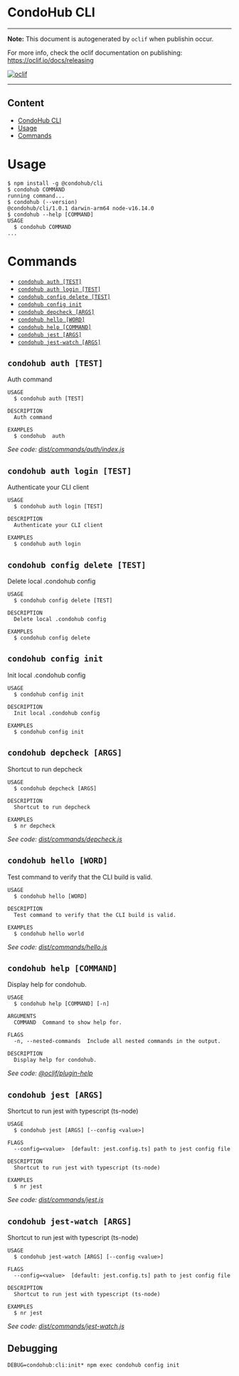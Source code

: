 # CondoHub CLI

---

**Note:** This document is autogenerated by `oclif` when publishin occur.

For more info, check the oclif documentation on publishing:
https://oclif.io/docs/releasing

[![oclif](https://img.shields.io/badge/cli-oclif-brightgreen.svg)](https://oclif.io)

---

## Content

<!-- toc -->
* [CondoHub CLI](#condohub-cli)
* [Usage](#usage)
* [Commands](#commands)
<!-- tocstop -->

# Usage

<!-- usage -->
```sh-session
$ npm install -g @condohub/cli
$ condohub COMMAND
running command...
$ condohub (--version)
@condohub/cli/1.0.1 darwin-arm64 node-v16.14.0
$ condohub --help [COMMAND]
USAGE
  $ condohub COMMAND
...
```
<!-- usagestop -->

# Commands

<!-- commands -->
* [`condohub auth [TEST]`](#condohub-auth-test)
* [`condohub auth login [TEST]`](#condohub-auth-login-test)
* [`condohub config delete [TEST]`](#condohub-config-delete-test)
* [`condohub config init`](#condohub-config-init)
* [`condohub depcheck [ARGS]`](#condohub-depcheck-args)
* [`condohub hello [WORD]`](#condohub-hello-word)
* [`condohub help [COMMAND]`](#condohub-help-command)
* [`condohub jest [ARGS]`](#condohub-jest-args)
* [`condohub jest-watch [ARGS]`](#condohub-jest-watch-args)

## `condohub auth [TEST]`

Auth command

```
USAGE
  $ condohub auth [TEST]

DESCRIPTION
  Auth command

EXAMPLES
  $ condohub  auth
```

_See code: [dist/commands/auth/index.js](https://github.com/condohub/condohub/blob/v1.0.1/dist/commands/auth/index.js)_

## `condohub auth login [TEST]`

Authenticate your CLI client

```
USAGE
  $ condohub auth login [TEST]

DESCRIPTION
  Authenticate your CLI client

EXAMPLES
  $ condohub auth login
```

## `condohub config delete [TEST]`

Delete local .condohub config

```
USAGE
  $ condohub config delete [TEST]

DESCRIPTION
  Delete local .condohub config

EXAMPLES
  $ condohub config delete
```

## `condohub config init`

Init local .condohub config

```
USAGE
  $ condohub config init

DESCRIPTION
  Init local .condohub config

EXAMPLES
  $ condohub config init
```

## `condohub depcheck [ARGS]`

Shortcut to run depcheck

```
USAGE
  $ condohub depcheck [ARGS]

DESCRIPTION
  Shortcut to run depcheck

EXAMPLES
  $ nr depcheck
```

_See code: [dist/commands/depcheck.js](https://github.com/condohub/condohub/blob/v1.0.1/dist/commands/depcheck.js)_

## `condohub hello [WORD]`

Test command to verify that the CLI build is valid.

```
USAGE
  $ condohub hello [WORD]

DESCRIPTION
  Test command to verify that the CLI build is valid.

EXAMPLES
  $ condohub hello world
```

_See code: [dist/commands/hello.js](https://github.com/condohub/condohub/blob/v1.0.1/dist/commands/hello.js)_

## `condohub help [COMMAND]`

Display help for condohub.

```
USAGE
  $ condohub help [COMMAND] [-n]

ARGUMENTS
  COMMAND  Command to show help for.

FLAGS
  -n, --nested-commands  Include all nested commands in the output.

DESCRIPTION
  Display help for condohub.
```

_See code: [@oclif/plugin-help](https://github.com/oclif/plugin-help/blob/v5.1.12/src/commands/help.ts)_

## `condohub jest [ARGS]`

Shortcut to run jest with typescript (ts-node)

```
USAGE
  $ condohub jest [ARGS] [--config <value>]

FLAGS
  --config=<value>  [default: jest.config.ts] path to jest config file

DESCRIPTION
  Shortcut to run jest with typescript (ts-node)

EXAMPLES
  $ nr jest
```

_See code: [dist/commands/jest.js](https://github.com/condohub/condohub/blob/v1.0.1/dist/commands/jest.js)_

## `condohub jest-watch [ARGS]`

Shortcut to run jest with typescript (ts-node)

```
USAGE
  $ condohub jest-watch [ARGS] [--config <value>]

FLAGS
  --config=<value>  [default: jest.config.ts] path to jest config file

DESCRIPTION
  Shortcut to run jest with typescript (ts-node)

EXAMPLES
  $ nr jest
```

_See code: [dist/commands/jest-watch.js](https://github.com/condohub/condohub/blob/v1.0.1/dist/commands/jest-watch.js)_
<!-- commandsstop -->

## Debugging

```
DEBUG=condohub:cli:init* npm exec condohub config init
```

